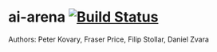 # ai-arena [![Build Status](https://travis-ci.com/danzvara/ai-arena.svg?token=z5sqrVZ3RDVKqzuLokGe&branch=master)](https://travis-ci.com/danzvara/ai-arena)

Authors: Peter Kovary, Fraser Price, Filip Stollar, Daniel Zvara
